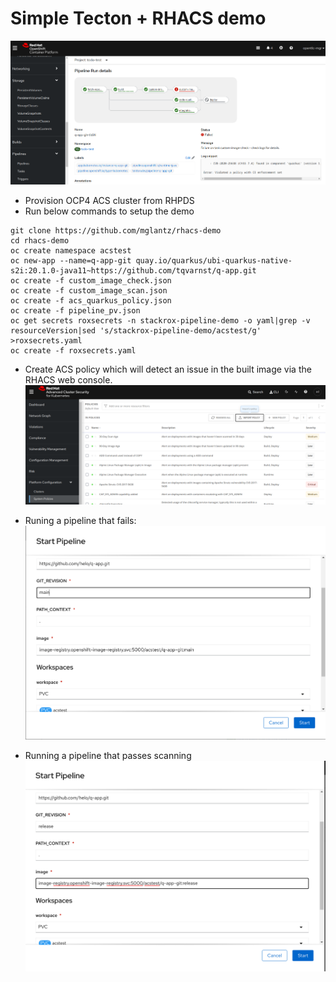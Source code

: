 # Simple Tecton + RHACS demo

![acs/tecton demo](img/demo.png)

* Provision OCP4 ACS cluster from RHPDS
* Run below commands to setup the demo
```
git clone https://github.com/mglantz/rhacs-demo
cd rhacs-demo
oc create namespace acstest
oc new-app --name=q-app-git quay.io/quarkus/ubi-quarkus-native-s2i:20.1.0-java11~https://github.com/tqvarnst/q-app.git
oc create -f custom_image_check.json
oc create -f custom_image_scan.json
oc create -f acs_quarkus_policy.json
oc create -f pipeline_pv.json
oc get secrets roxsecrets -n stackrox-pipeline-demo -o yaml|grep -v resourceVersion|sed 's/stackrox-pipeline-demo/acstest/g' >roxsecrets.yaml
oc create -f roxsecrets.yaml
```

* Create ACS policy which will detect an issue in the built image via the RHACS web console.
![acs policy](img/acs.png)

* Runing a pipeline that fails:
![failing pipeline](img/fail.png)

* Running a pipeline that passes scanning
![passing pipeline](img/pass.png)

